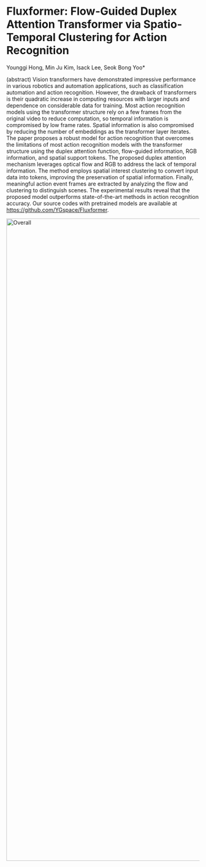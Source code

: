 # Fluxformer: Flow-Guided Duplex Attention Transformer via Spatio-Temporal Clustering for Action Recognition
Younggi Hong, Min Ju Kim, Isack Lee, Seok Bong Yoo*

(abstract)
Vision transformers have demonstrated impressive performance in various robotics and automation applications, such as classification automation and action recognition. However, the drawback of transformers is their quadratic increase in computing resources with larger inputs and dependence on considerable data for training. Most action recognition models using the transformer structure rely on a few frames from the original video to reduce computation, so temporal information is compromised by low frame rates. Spatial information is also compromised by reducing the number of embeddings as the transformer layer iterates. The paper proposes a robust model for action recognition that overcomes the limitations of most action recognition models with the transformer structure using the duplex attention function, flow-guided information, RGB information, and spatial support tokens. The proposed duplex attention mechanism leverages optical flow and RGB to address the lack of temporal information. The method employs spatial interest clustering to convert input data into tokens, improving the preservation of spatial information. Finally, meaningful action event frames are extracted by analyzing the flow and clustering to distinguish scenes. The experimental results reveal that the proposed model outperforms state-of-the-art methods in action recognition accuracy. Our source codes with pretrained models are available at https://github.com/YGspace/Fluxformer.




<img width="1674" alt="Overall" src="https://github.com/YGspace/Fluxformer/assets/86955204/9318b715-5f95-4ae1-bf21-ce1bd8bb7692">


